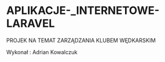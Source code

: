 # APLIKACJE-_INTERNETOWE-LARAVEL

PROJEK NA TEMAT ZARZĄDZANIA KLUBEM WĘDKARSKIM 

Wykonał : Adrian Kowalczuk 
